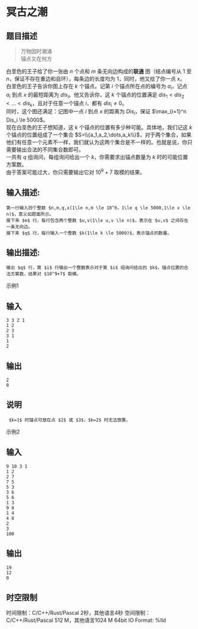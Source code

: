 # 冥古之潮

## 题目描述

> 万物因时潮涌  
>  锚点又在何方 

白垩色的王子给了你一张由 $n$ 个点和 $m$ 条无向边构成的**联通** 图（结点编号从 $1$ 至 $n$，保证不存在重边和自环），每条边的长度均为 $1$，同时，他又给了你一点 $x$。  
白垩色的王子告诉你图上存在 $k$ 个锚点。记第 $i$ 个锚点所在点的编号为 $a_i$，记点 $a_i$ 到点 $x$ 的最短距离为 $dis_i$。他又告诉你，这 $k$ 个锚点的位置满足 $dis_1 < dis_2< \dots < dis_k$，且对于任意一个锚点 $i$，都有 $dis_i \ne 0$。  
同时，这个图还满足：记图中一点 $i$ 到点 $x$ 的距离为 $Dis_i$，保证 $\max_{i=1}^n Dis_i \le 5000$。  
现在白垩色的王子想知道，这 $k$ 个锚点的位置有多少种可能。具体地，我们记这 $k$ 个锚点的位置组成了一个集合 $S=\\{a_1,a_2,\dots,a_k\\}$，对于两个集合，如果他们有任意一个元素不一样，我们就认为这两个集合是不一样的。也就是说，你只需要输出合法的不同集合数即可。  
一共有 $q$ 组询问，每组询问给出一个 $k$，你需要求出锚点数量为 $k$ 时的可能位置方案数。  
由于答案可能过大，你只需要输出它对 $10^9+7$ 取模的结果。  


## 输入描述:
    
    
    第一行输入四个整数 $n,m,q,x(1\le n,m \le 10^6，1\le q \le 5000,1\le x \le n)$，意义如题面所示。  
    接下来 $m$ 行，每行包含两个整数 $u,v(1\le u,v \le n)$，表示在 $u,v$ 之间存在一条无向边。  
    接下来 $q$ 行，每行输入一个整数 $k(1\le k \le 5000)$，表示锚点的数量。

## 输出描述:
    
    
    输出 $q$ 行，第 $i$ 行输出一个整数表示对于第 $i$ 组询问给出的 $k$，锚点位置的合法方案数，结果对 $10^9+7$ 取模。

示例1 

## 输入
    
    
    3 3 2 1
    1 2
    2 3
    3 1
    1
    2

## 输出
    
    
    2
    0

## 说明
    
    
     $k=1$ 时锚点可放在点 $2$ 或 $3$，$k=2$ 时无法放置。

示例2 

## 输入
    
    
    9 10 3 1
    1 2
    2 7
    7 5
    5 3
    3 6
    5 6
    1 3
    9 8
    1 4
    4 8
    2
    3
    100

## 输出
    
    
    19
    12
    0


## 时空限制

时间限制：C/C++/Rust/Pascal 2秒，其他语言4秒
空间限制：C/C++/Rust/Pascal 512 M，其他语言1024 M
64bit IO Format: %lld
